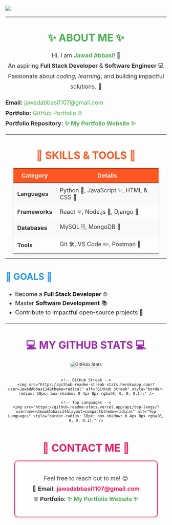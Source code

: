 <h1>
    <img src="https://readme-typing-svg.demolab.com?font=Fira+Code&weight=700&size=40&duration=4000&pause=500&center=true&vCenter=true&width=900&lines=Hi👋+dear,+My+Name+Is+Jawad." style="color:green; font-weight:bold; display:block; margin:auto; text-align:center;" />
</h1>

---


<h2 style="font-size: 32px; font-weight: bold; text-transform: uppercase; color: #4CAF50; text-align: center; margin-bottom: 20px;">
    ✨ About Me ✨
</h2>

<p style="font-size: 18px; line-height: 1.8; text-align: center; color: #333;">
    Hi, I am <strong style="color: #4CAF50;">Jawad Abbasi</strong>! 🚀<br>
    An aspiring <strong>Full Stack Developer</strong> & <strong>Software Engineer</strong> 💻<br>
    Passionate about <em>coding, learning</em>, and building impactful solutions. 🌟
</p>

<ul style="list-style-type: none; padding: 0; font-size: 18px; line-height: 1.8; color: #333;">
  <li>
    <strong>Email:</strong> 
    <a href="mailto:jawadabbasi1107@gmail.com" style="color: #4CAF50; text-decoration: none;">jawadabbasi1107@gmail.com</a>
  </li>
  <li>
    <strong>Portfolio:</strong> 
    <a href="https://github.com/JawadAbbasi14/jawadabbasi14" style="color: #4CAF50; text-decoration: none;">GitHub Portfolio 🌐</a>
  </li>
  <li>
    <strong>Portfolio Repository:</strong> 
    <a href="https://jawadabbasi14.github.io/My_portfolio/" style="color: #4CAF50; font-weight: bold; text-decoration: none;">✨ My Portfolio Website ✨</a>
  </li>
</ul>


---


<h2 style="font-size: 32px; font-weight: bold; text-transform: uppercase; color: #FF5722; text-align: center; margin-bottom: 20px;">
    🌟 Skills & Tools 🌟
</h2>

<table style="border-collapse: collapse; width: 90%; margin: auto; font-size: 18px; color: #333; text-align: left; box-shadow: 0 4px 8px rgba(0, 0, 0, 0.1);">
  <thead>
    <tr style="background-color: #FF5722; color: #fff;">
      <th style="padding: 12px; font-weight: bold; text-align: center;">Category</th>
      <th style="padding: 12px; font-weight: bold; text-align: center;">Details</th>
    </tr>
  </thead>
  <tbody>
    <tr style="background-color: #f9f9f9;">
      <td style="padding: 12px; font-weight: bold;">Languages</td>
      <td style="padding: 12px;">Python 🐍, JavaScript ✨, HTML & CSS 🎨</td>
    </tr>
    <tr>
      <td style="padding: 12px; font-weight: bold;">Frameworks</td>
      <td style="padding: 12px;">React ⚛️, Node.js 🌿, Django 🍃</td>
    </tr>
    <tr style="background-color: #f9f9f9;">
      <td style="padding: 12px; font-weight: bold;">Databases</td>
      <td style="padding: 12px;">MySQL 🗄️, MongoDB 🍃</td>
    </tr>
    <tr>
      <td style="padding: 12px; font-weight: bold;">Tools</td>
      <td style="padding: 12px;">Git 🛠️, VS Code ✏️, Postman 🚀</td>
    </tr>
  </tbody>
</table>



---

<h2 style="font-size: 28px; font-weight: bold; text-transform: uppercase; color: #2196F3;">🚀 Goals 🚀</h2>

<ul style="font-size: 18px; line-height: 1.6;">
  <li>Become a <strong>Full Stack Developer</strong> 🌐</li>
  <li>Master <strong>Software Development</strong> 📚</li>
  <li>Contribute to impactful open-source projects 🌟</li>
</ul>

---

<h2 style="font-size: 32px; font-weight: bold; text-transform: uppercase; color: #9C27B0; text-align: center; margin-bottom: 20px;">
    💻 My GitHub Stats 💻
</h2>

<div style="display: flex; flex-wrap: wrap; justify-content: center; gap: 20px; text-align: center;">
    <!-- GitHub Stats -->
    <img src="https://github-readme-stats.vercel.app/api?username=JawadAbbasi14&show_icons=true&theme=radical" alt="GitHub Stats" style="border-radius: 10px; box-shadow: 0 4px 8px rgba(0, 0, 0, 0.1);" />
    
    <!-- GitHub Streak -->
    <img src="https://github-readme-streak-stats.herokuapp.com/?user=JawadAbbasi14&theme=radical" alt="GitHub Streak" style="border-radius: 10px; box-shadow: 0 4px 8px rgba(0, 0, 0, 0.1);" />
    
    <!-- Top Languages -->
    <img src="https://github-readme-stats.vercel.app/api/top-langs/?username=JawadAbbasi14&layout=compact&theme=radical" alt="Top Languages" style="border-radius: 10px; box-shadow: 0 4px 8px rgba(0, 0, 0, 0.1);" />
</div>



<h2 style="font-size: 32px; font-weight: bold; text-transform: uppercase; color: #E91E63; text-align: center; margin-bottom: 20px;">
    📝 Contact Me 📝
</h2>

<div style="font-size: 18px; line-height: 1.8; text-align: center; color: #333; padding: 20px; border: 2px solid #E91E63; border-radius: 10px; width: 80%; margin: auto; box-shadow: 0 4px 8px rgba(0, 0, 0, 0.1); background-color: #fefefe;">
    <p>
        Feel free to reach out to me! 😊<br>
        📧 <strong>Email:</strong> 
        <a href="mailto:jawadabbasi1107@gmail.com" style="color: #E91E63; font-weight: bold; text-decoration: none;">
            jawadabbasi1107@gmail.com
        </a>
        <br>
        🌐 <strong>Portfolio:</strong> 
        <a href="https://jawadabbasi14.github.io/My_portfolio/" style="color: #4CAF50; font-weight: bold; text-decoration: none;">
            ✨ My Portfolio Website ✨
        </a>
    </p>
</div>

